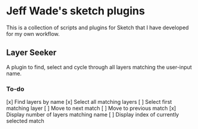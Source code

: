 # Jeff Wade's sketch plugins

This is a collection of scripts and plugins for Sketch that I have developed for my own workflow.

## Layer Seeker

A plugin to find, select and cycle through all layers matching the user-input name.

### To-do

[x] Find layers by name
[x] Select all matching layers
[ ] Select first matching layer
[ ] Move to next match
[ ] Move to previous match
[x] Display number of layers matching name
[ ] Display index of currently selected match
